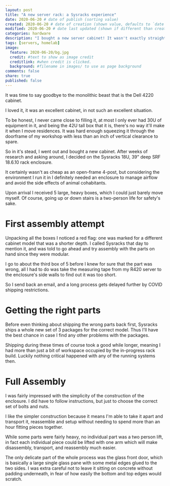 ```yaml
---
layout: post
title: "A new server rack: a Sysracks experience"
date: 2020-06-20 # date of publish (sorting value)
created: 2020-06-20 # date of creation (shown value, defaults to `date`)
modified: 2020-06-20 # date last updated (shown if different than created)
categories: hardware
description: "I bought a new server cabinet! It wasn't exactly straightforward..."
tags: [servers, homelab]
image:
  feature: 2020-06-20/bg.jpg
  credit: #text to show as image credit
  creditlink: #when credit is clicked.
  background: #filename in images/ to use as page background
comments: false
share: true
published: false
---
```


It was time to say goodbye to the monolithic beast that is the Dell 4220 cabinet.

I loved it, it was an excellent cabinet, in not such an excellent situation.

To be honest, I never came close to filling it, at most I only ever had 30U of equipment in it, and being the 42U tall box that it is, there's no way it'll make it when I move residences. It was hard enough squeezing it through the doorframe of my workshop with less than an inch of vertical clearance to spare.

So in it's stead, I went out and bought a new cabinet. After weeks of research and asking around, I decided on the Sysracks 18U, 39" deep SRF 18.6.10 rack enclosure.


It certainly wasn't as cheap as an open-frame 4-post, but considering the environment I run it in I definitely needed an enclosure to manage airflow and avoid the side effects of animal cohabitants.

Upon arrival I received 5 large, heavy boxes, which I could just barely move myself. Of course, going up or down stairs is a two-person life for safety's sake.

# First assembly attempt

Unpacking all the boxes I noticed a red flag: one was marked for a different cabinet model that was a shorter depth. I called Sysracks that day to mention it, and was told to go ahead and try assembly with the parts on hand since they were modular.

I go to about the third box of 5 before I knew for sure that the part was wrong, all I had to do was take the measuring tape from my R420 server to the enclosure's side walls to find out it was too short.

So I send back an email, and a long process gets delayed further by COVID shipping restrictions.

# Getting the right parts

Before even thinking about shipping the wrong parts back first, Sysracks ships a whole new set of 3 packages for the correct model. Thus I'll have the best chance in case I find any other problems with the packages.

Shipping during these times of course took a good while longer, meaning I had more than just a bit of workspace occupied by the in-progress rack build. Luckily nothing critical happened with any of the running systems then.

# Full Assembly

I was fairly impressed with the simplicity of the construction of the enclosure. I did have to follow instructions, but just to choose the correct set of bolts and nuts.

I like the simpler construction because it means I'm able to take it apart and transport it, reassemble and setup without needing to spend more than an hour fitting pieces together.

While some parts were fairly heavy, no individual part was a two person lift, in fact each individual piece could be lifted with one arm which will make disassembly, transport, and reassembly much easier.

The only delicate part of the whole process was the glass front door, which is basically a large single glass pane with some metal edges glued to the two sides. I was extra careful not to leave it sitting on concrete without padding underneath, in fear of how easily the bottom and top edges would scratch.
